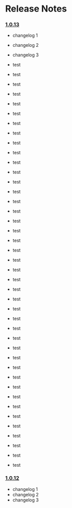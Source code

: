 # Release Notes

### <a name="1.0.13"></a> [1.0.13](#user-content-1.0.13) 
* changelog 1
* changelog 2
* changelog 3


* test
* test
* test
* test
* test
* test
* test
* test
* test
* test
* test
* test
* test
* test
* test
* test
* test
* test
* test
* test
* test
* test
* test
* test
* test
* test
* test
* test
* test
* test
* test
* test
* test
* test
* test
* test
* test
* test
* test
* test
* test
* test

### <a name="1.0.12"></a> [1.0.12](#user-content-1.0.12) 
* changelog 1
* changelog 2
* changelog 3



